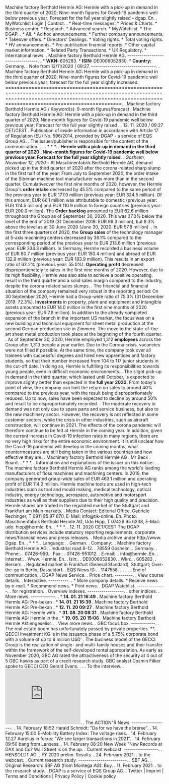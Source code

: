   Machine factory Berthold Hermle AG: Hermle with a pick-up in demand in the third quarter of 2020; Nine-month figures for Covid-19 pandemic well below previous year; Forecast for the full year slightly raised - dgap. En. . MyWatchlist Login | Contact. . * Real-time messages. * Prices & Charts. * Business center. * Research. * Advanced search. * MyWatchlist. * The DGAP. . * All. * Ad hoc announcements. * Further company announcements. * Takeover offers. * Directors' Dealings. * Voting rights. * Total voting rights. * HV announcements. * Pre-publication financial reports. * Other capital market information. * Related Party Transactions. * UK Regulatory. * International news. . Machine factory Berthold Hermle AG. ----------------------------------. . * **WKN:** 605283. * **ISIN:** DE0006052830. * **Country:** Germany. . Note from 12/11/2020 | 09:27. --------------------------------. . Machine factory Berthold Hermle AG: Hermle with a pick-up in demand in the third quarter of 2020; Nine-month figures for Covid-19 pandemic well below previous year; forecast for the full year slightly increased. ==========================================================================================================================================================================================================. . Machine factory Berthold Hermle AG / Keyword(s): 9-month figures/forecast . Machine factory Berthold Hermle AG: Hermle with a pick-up in demand in the third quarter of 2020; Nine-month figures for Covid-19 pandemic well below previous year; Forecast for the full year slightly raised . . 12. 11. 2020 / 09:27 CET/CEST . Publication of inside information in accordance with Article 17 of Regulation (EU) No. 596/2014, provided by DGAP - a service of EQS Group AG. . The issuer/publisher is responsible for the content of the communication. . . . * * *. . **Hermle with a pick-up in demand in the third quarter of 2020 . Nine-month figures for Covid-19 pandemic well below previous year. Forecast for the full year slightly raised**. . _Gosheim, November 12, 2020_ - At Maschinenfabrik Berthold Hermle AG, demand picked up in the third quarter of 2020 after the corona-related sharp slump in the first half of the year: From July to September 2020, the order intake of the Siberian machine tool manufacturer was more than in the second quarter. Cumulativeover the first nine months of 2020, however, the Hermle Group's **order intake** decreased by 45.5% compared to the same period of the previous year to EUR 177.0 million (previous year: EUR 324.5 million). Of this amount, EUR 66.1 million was attributable to domestic (previous year: EUR 124.5 million) and EUR 110.9 million to foreign countries (previous year: EUR 200.0 million). The **Order backlog** amounted to EUR 62.6 million throughout the Group as of September 30, 2020. This was 37.0% below the level of the end of 2019 (31 December 2019: EUR 99.3 million), but 8.3% above the level as at 30 June 2020 (June 30, 2020: EUR 57.8 million). . In the first three quarters of 2020, the **Group sales** of the technology manager at 5-axis machining centers decreased by 36.1% compared to the corresponding period of the previous year to EUR 213.6 million (previous year: EUR 334.3 million). In Germany, Hermle recorded a business volume of EUR 80.7 million (previous year: EUR 150.4 million) and abroad of EUR 132.9 million (previous year: EUR 183.9 million). This results in an export ratio of 62.2% (previous year: 55.0%). **Operating profit** decreased disproportionately to sales in the first nine months of 2020. However, due to its high flexibility, Hermle was also able to achieve a positive operating result in the third quarter and a solid sales margin compared to the industry, despite the corona-related sales slumps. . The financial and financial situation of the company remained very robust in the reporting period: On 30 September 2020, Hermle had a Group-wide ratio of 75.3% (31 December 2019: 72.3%). **Investments** in property, plant and equipment and intangible assets amounted to EUR 14.0 million in the first nine months of 2020 (previous year: EUR 7.6 million). In addition to the already completed expansion of the branch in the important US market, the focus was on a new building and technical equipment for sheet metal production at the second German production site in Zimmern. The move to the state-of-the-art sheet metal production took place at the beginning of the fourth quarter. . As of September 30, 2020, Hermle employed 1,312 **employees** across the Group after 1,313 people a year earlier. Due to the Corona crisis, vacancies were not filled if possible. At the same time, the company took over all trainees with successful degrees and hired new apprentices and factory students, so that their number increased from 104 to 117 junior students in the cut-off date. In doing so, Hermle is fulfilling its responsibilities towards young people, even in difficult economic environments. . The slight pick-up in demand in the third quarter, which lasted until October, is expected to improve slightly better than expected in the **full year 2020**. From today's point of view, the company can limit the return on sales to around 40% compared to the previous year, with the result being disproportionately reduced. Up to now, sales have been expected to decline by around 50% and result to be disproportionately recorded. . The moderate recovery in demand was not only due to spare parts and service business, but also to the new machinery sector. However, the recovery is not reflected in some customer sectors, while the crisis in other industries, such as aircraft construction, will continue in 2021. The effects of the corona pandemic will therefore continue to be felt at Hermle in the coming year. In addition, given the current increase in Covid-19 infection rates in many regions, there are no very high risks for the entire economic environment. It is still unclear how the Covid-19 pandemic will develop in the coming months, what countermeasures are still being taken in the various countries and how effective they are. . Machinery factory Berthold Hermle AG . Mr Beck . Board. . * * *. . Information and explanations of the issuer on this notice: . . The machine factory Berthold Hermle AG ranks among the world's leading manufacturers of floss machines and machining centers. In 2019, the company generated group-wide sales of EUR 463.1 million and operating profit of EUR 114.2 million. Hermle machine tools are used in high-tech industries such as tool and mould making, medical technology, optical industry, energy technology, aerospace, automotive and motorsport industries as well as their suppliers due to their high quality and precision. Hermle shares are traded in the regulated market of the Stuttgart and Frankfurt am Main markets. . Media Contact: Editorial Office, Gabriele Rechinger, T 0911 95 97 870, E-Mail: info@tik-online. En. Photo: Maschinenfabrik Berthold Hermle AG, Udo Hipp, T 07426 95 6238, E-Mail: udo. hipp@hermle. En. . * * *. . 12. 11. 2020 CET/CEST The DGAP distribution services include statutory reporting requirements, corporate news/financial news and press releases. . Media archive under http://www. Dgap. En. . * * *. . Language:. . German. . Company:. . Machine factory Berthold Hermle AG. . Industrial road 8-12. . 78559 Gosheim. . Germany. . Phone:. . 07426-950. . Fax:. . 07426-951012. . E‑mail:. . info@hermle. En. . Internet:. . Www. Hermle. En. . Isin:. . DE0006052830. . Wkn:. . 605283. . Bersen:. . Regulated market in Frankfurt (General Standard), Stuttgart; Over-the-go in Berlin, Dasseldorf. . EQS News ID:. . 1147558. . . . . . End of communication. . DGAP News Service. . Price chart. ---------. . View course details. . Interactive. ----------. . * More company details. * Receive news by e-mail. * Recommend news. * Print news. . DGAP Watchlist. --------------. . for registration. . Overview indexes. ------------------. . other indices. . More news. ------------. . * **14. 01. 21 16:49** . Machine factory Berthold Hermle AG: Pre-bekan . * **14. 01. 21 16:39** . Machine factory Berthold Hermle AG: Pre-bekan . * **12. 11. 20 09:27** . Machine factory Berthold Hermle AG: Hermle with . * **31. 08. 20 08:31** . Machine factory Berthold Hermle AG: Hermle in the . * **19. 05. 20 15:06** . Machine factory Berthold Hermle Aktiengesellsc . . View more news. . GBC focus box. ------------. . The real estate boom has unfortunately passed by private properties. **. . GECCI Investment KG is in the issuance phase of a 5.75% corporate bond with a volume of up to 8 million USD' . The business model of the GECCI Group is the realization of single- and multi-family houses and their transfer within the framework of the self-developed rental appropriation. As early as November 2020, GBC AG rated the attractiveness of the security at 4 out of 5 GBC hawks as part of a credit research study. GBC analyst Cosmin Filker spoke to GECCI CEO Gerald Evans. . . . To the interview. . <iframe name="wai-_ads-_frame" src="http://www. wai. en/crossbox/live-_crossboxes/rotating-_1529.asp?pid=3f05481fe9145392" marginwidth="0" marginheight="0" vspace="0" hspace="0" frameborder src frameborder="0" height="176" scrolling="no" width="239"></iframe>. . The ACTION"R News. ------------------. . 14\. February 18:52 Harald Schmidt: "Da for we have the brérse". . 14\. February 15:00 E-Mobility Battery Index: The voltage rises. . 14\. February 12:27 Aurelius in focus: "We see larger transactions in 2021". . 14\. February 09:50 bang from Lanxess. . 14\. February 08:20 New Week "New Records at DAX and Co? Wall Street is on the up. . Current webcast. -----------------. . HENSOLDT AG. . FY 2020 prelim. Results. . 24\. February 2021. . to the webcast. . Current research study. ------------------------. . SBF AG. . Original Research: SBF AG (from Montega AG): Buy. . 11\. February 2021. . to the research study. . DGAP is a service of EQS Group AG. . Twitter | Imprint | Terms and Conditions | Privacy Policy | Cookie policy